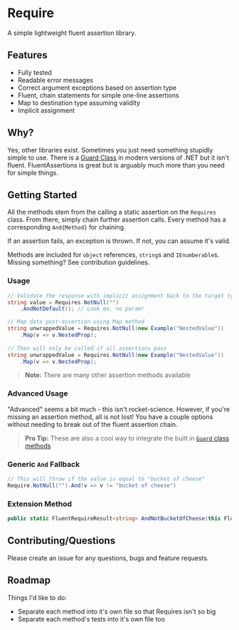 # Require

A simple lightweight fluent assertion library.

## Features

* Fully tested
* Readable error messages
* Correct argument exceptions based on assertion type
* Fluent, chain statements for simple one-line assertions
* Map to destination type assuming validity
* Implicit assignment

## Why?

Yes, other libraries exist. Sometimes you just need something stupidly simple to use. There is a [Guard Class](https://learn.microsoft.com/en-us/dotnet/api/microsoft.toolkit.diagnostics.guard?view=win-comm-toolkit-dotnet-7.0) in modern versions of .NET but it isn't fluent. FluentAssertions is great but is arguably much more than you need for simple things.

## Getting Started

All the methods stem from the calling a static assertion on the `Requires` class. From there, simply chain further assertion calls. Every method has a corresponding `And{Method}` for chaining.

If an assertion fails, an exception is thrown. If not, you can assume it's valid.

Methods are included for `object` references, `string`s and `IEnumberable`s. Missing something? See contribution guidelines.

### Usage

```csharp
// Validate the response with implicit assignment back to the target type
string value = Requires.NotNull("")
    .AndNotDefault(); // Look ma, no param!

// Map data post-assertion using Map method
string unwrappedValue = Requires.NotNull(new Example("NestedValue"))
    .Map(v => v.NestedProp);
    
// Then will only be called if all assertions pass
string unwrappedValue = Requires.NotNull(new Example("NestedValue"))
    .Map(v => v.NestedProp);
```

> **Note:** There are many other assertion methods available

### Advanced Usage

"Advanced" seems a bit much - this isn't rocket-science. However, if you're missing an assertion method, all is not lost! You have a couple options without needing to break out of the fluent assertion chain.

> **Pro Tip:** These are also a cool way to integrate the built in [`Guard` class methods](https://learn.microsoft.com/en-us/dotnet/api/microsoft.toolkit.diagnostics.guard?view=win-comm-toolkit-dotnet-7.0)

### Generic `And` Fallback

```csharp
// This will throw if the value is equal to "bucket of cheese"
Require.NotNull("").And(v => v != "bucket of cheese")
```

###  Extension Method

```csharp
public static FluentRequireResult<string> AndNotBucketOfCheese(this FluentRequireResult<string> fluentResult) => fluentResult.Value != "bucket of cheese"
```

## Contributing/Questions

Please create an issue for any questions, bugs and feature requests.

## Roadmap

Things I'd like to do:

* Separate each method into it's own file so that Requires isn't so big
* Separate each method's tests into it's own file too